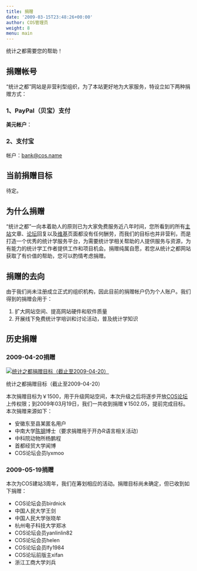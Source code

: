 ```yaml
---
title: 捐赠
date: '2009-03-15T23:48:26+00:00'
author: COS管理员
weight: 8
menu: main
---
```



统计之都需要您的帮助！

## 捐赠帐号

“统计之都”网站是非营利型组织，为了本站更好地为大家服务，特设立如下两种捐赠方式：

### 1、PayPal（贝宝）支付

**美元帐户**：

### 2、支付宝

帐户：bank@cos.name

## 当前捐赠目标

待定。

## 为什么捐赠

“统计之都”一向本着助人的原则已为大家免费服务近八年时间，您所看到的所有[主站](https://cos.name)文章、[论坛](https://cos.name/bbs)回复以及[维基](https://cos.name/wiki)页面都没有任何酬劳，而我们的目标也并非营利，而是打造一个优秀的统计学服务平台，为需要统计学相关帮助的人提供服务与资源，为有能力的统计学工作者提供工作和项目机会。捐赠纯属自愿，若您从统计之都网站获取了有价值的帮助，您可以酌情考虑捐赠。

## 捐赠的去向

由于我们尚未注册成立正式的组织机构，因此目前的捐赠帐户仍为个人账户。我们得到的捐赠会用于：

  1. 扩大网站空间、提高网站硬件和软件质量
  2. 开展线下免费统计学培训和讨论活动，普及统计学知识

## 历史捐赠

### 2009-04-20捐赠<figure id="attachment_845" style="width: 480px" class="wp-caption aligncenter">

[![统计之都捐赠目标（截止至2009-04-20）](https://cos.name/wp-content/uploads/2009/03/donate-2009-03-16.png "统计之都捐赠目标（截止至2009-04-20）")](https://cos.name/donate/)<figcaption class="wp-caption-text">统计之都捐赠目标（截止至2009-04-20）</figcaption></figure> 

本次捐赠目标为￥1500，用于升级网站空间，本次升级之后将逐步开放[COS论坛](https://cos.name/bbs)上传权限；到2009年03月19日，我们一共收到捐赠￥1502.05，提前完成目标。本次捐赠来源如下：

  * 安徽东至县某匿名用户
  * 中南大学[陈钢](http://www.gossipcoder.com/ "http://www.gossipcoder.com/")博士（要求捐赠用于开办R语言相关活动）
  * 中科院动物所杨鹏程
  * 首都经贸大学闻博
  * COS论坛会员lyxmoo

### 2009-05-19捐赠

本次为COS建站3周年，我们在筹划相应的活动。捐赠目标尚未确定，但已收到如下捐赠：

  * COS论坛会员birdnick
  * 中国人民大学王剑
  * 中国人民大学张晓牟
  * 杭州电子科技大学郑冰
  * COS论坛会员yanlinlin82
  * COS论坛会员helen
  * COS论坛会员lfy1984
  * COS论坛前版主xifan
  * 浙江工商大学刘兵
